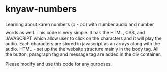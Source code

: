 # knyaw-numbers
Learning about karen numbers (၁ - ၁ဝ) with number audio and number words as well. This code is very simple. It has the HTML, CSS, and JAVASCRIPT which allow user to click on the characters and it will play the audio. Each characters are stored in javascript as an arrays along with the audio. 
HTML - set up the the website structure mainly in the body tag. All the button, paragraph tag and message tag are added in the div container. 

Please modify and use this code for any purposes. 
